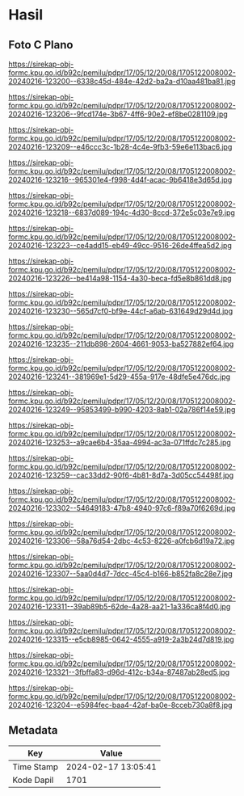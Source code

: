 # Hasil

## Foto C Plano

https://sirekap-obj-formc.kpu.go.id/b92c/pemilu/pdpr/17/05/12/20/08/1705122008002-20240216-123200--6338c45d-484e-42d2-ba2a-d10aa481ba81.jpg

https://sirekap-obj-formc.kpu.go.id/b92c/pemilu/pdpr/17/05/12/20/08/1705122008002-20240216-123206--9fcd174e-3b67-4ff6-90e2-ef8be0281109.jpg

https://sirekap-obj-formc.kpu.go.id/b92c/pemilu/pdpr/17/05/12/20/08/1705122008002-20240216-123209--e46ccc3c-1b28-4c4e-9fb3-59e6e113bac6.jpg

https://sirekap-obj-formc.kpu.go.id/b92c/pemilu/pdpr/17/05/12/20/08/1705122008002-20240216-123216--965301e4-f998-4d4f-acac-9b6418e3d65d.jpg

https://sirekap-obj-formc.kpu.go.id/b92c/pemilu/pdpr/17/05/12/20/08/1705122008002-20240216-123218--6837d089-194c-4d30-8ccd-372e5c03e7e9.jpg

https://sirekap-obj-formc.kpu.go.id/b92c/pemilu/pdpr/17/05/12/20/08/1705122008002-20240216-123223--ce4add15-eb49-49cc-9516-26de4ffea5d2.jpg

https://sirekap-obj-formc.kpu.go.id/b92c/pemilu/pdpr/17/05/12/20/08/1705122008002-20240216-123226--be414a98-1154-4a30-beca-fd5e8b861dd8.jpg

https://sirekap-obj-formc.kpu.go.id/b92c/pemilu/pdpr/17/05/12/20/08/1705122008002-20240216-123230--565d7cf0-bf9e-44cf-a6ab-631649d29d4d.jpg

https://sirekap-obj-formc.kpu.go.id/b92c/pemilu/pdpr/17/05/12/20/08/1705122008002-20240216-123235--211db898-2604-4661-9053-ba527882ef64.jpg

https://sirekap-obj-formc.kpu.go.id/b92c/pemilu/pdpr/17/05/12/20/08/1705122008002-20240216-123241--381969e1-5d29-455a-917e-48dfe5e476dc.jpg

https://sirekap-obj-formc.kpu.go.id/b92c/pemilu/pdpr/17/05/12/20/08/1705122008002-20240216-123249--95853499-b990-4203-8ab1-02a786f14e59.jpg

https://sirekap-obj-formc.kpu.go.id/b92c/pemilu/pdpr/17/05/12/20/08/1705122008002-20240216-123253--a9cae6b4-35aa-4994-ac3a-071ffdc7c285.jpg

https://sirekap-obj-formc.kpu.go.id/b92c/pemilu/pdpr/17/05/12/20/08/1705122008002-20240216-123259--cac33dd2-90f6-4b81-8d7a-3d05cc54498f.jpg

https://sirekap-obj-formc.kpu.go.id/b92c/pemilu/pdpr/17/05/12/20/08/1705122008002-20240216-123302--54649183-47b8-4940-97c6-f89a70f6269d.jpg

https://sirekap-obj-formc.kpu.go.id/b92c/pemilu/pdpr/17/05/12/20/08/1705122008002-20240216-123306--58a76d54-2dbc-4c53-8226-a0fcb6d19a72.jpg

https://sirekap-obj-formc.kpu.go.id/b92c/pemilu/pdpr/17/05/12/20/08/1705122008002-20240216-123307--5aa0d4d7-7dcc-45c4-b166-b852fa8c28e7.jpg

https://sirekap-obj-formc.kpu.go.id/b92c/pemilu/pdpr/17/05/12/20/08/1705122008002-20240216-123311--39ab89b5-62de-4a28-aa21-1a336ca8f4d0.jpg

https://sirekap-obj-formc.kpu.go.id/b92c/pemilu/pdpr/17/05/12/20/08/1705122008002-20240216-123315--e5cb8985-0642-4555-a919-2a3b24d7d819.jpg

https://sirekap-obj-formc.kpu.go.id/b92c/pemilu/pdpr/17/05/12/20/08/1705122008002-20240216-123321--3fbffa83-d96d-412c-b34a-87487ab28ed5.jpg

https://sirekap-obj-formc.kpu.go.id/b92c/pemilu/pdpr/17/05/12/20/08/1705122008002-20240216-123204--e5984fec-baa4-42af-ba0e-8cceb730a8f8.jpg


## Metadata

| Key        | Value               |
| ---------- | ------------------- |
| Time Stamp | 2024-02-17 13:05:41 |
| Kode Dapil | 1701                |



